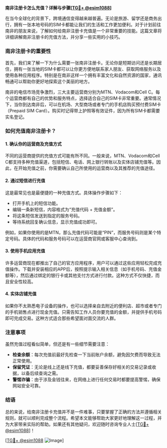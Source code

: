 **南非注册卡怎么充值？详解与步骤[[TG💪+ @esim1088](https://t.me/s/esim1088)]**

在当今全球化的背景下，跨境通信变得越来越普遍。无论是旅游、留学还是商务出行，拥有一张本地号码的SIM卡都能让我们的生活和工作更加便利。对于计划前往南非的朋友来说，了解如何给南非注册卡充值是一个非常重要的技能。这篇文章将详细讲解南非注册卡的充值方法，并分享一些实用的小技巧。

### 南非注册卡的重要性

首先，我们来了解一下为什么需要一张南非注册卡。无论你是短期访问还是长期居住，拥有一张当地的SIM卡都可以让你更方便地联系家人朋友、获取网络服务以及使用各种应用程序。特别是在南非这样一个拥有丰富文化和自然资源的国家，通讯畅通可以帮助你更好地探索这个美丽的地方。

南非的电信市场竞争激烈，三大主要运营商分别为MTN、Vodacom和Cell C。每个运营商都有自己的优势和服务特点，选择适合自己的SIM卡非常重要。通常情况下，当你到达南非后，可以在机场、大型商场或者专门的手机店购买预付费SIM卡（Prepaid SIM Card）。购买时记得带上护照等有效证件，因为所有SIM卡都需要实名登记。

### 如何充值南非注册卡？

#### 1. 确认你的运营商及充值方式

不同的运营商提供的充值方式可能有所不同。一般来说，MTN、Vodacom和Cell C都支持多种充值渠道，包括短信、电话、网上银行转账以及实体店铺充值等。因此，在开始充值之前，你需要确认自己所使用的运营商以及其推荐的充值途径。

#### 2. 通过短信进行充值

这是最常见也是最便捷的一种充值方式。具体操作步骤如下：

- 打开手机上的短信功能。
- 编辑一条新短信，内容格式为“充值代码 + 充值金额”。
- 将这条短信发送到指定的服务号码。
- 等待系统回复确认信息，显示充值成功即可。

例如，如果你使用的是MTN，那么充值代码可能是“PIN”，而服务号码则是某个特定号码。具体的代码和服务号码可以在运营商官网或客服中心查询到。

#### 3. 使用手机应用充值

许多运营商现在都推出了自己的官方应用程序，用户可以通过这些应用轻松完成充值操作。下载并安装相应的APP后，按照提示输入相关信息（如手机号码、充值金额等），然后通过绑定的银行卡或其他支付方式进行付款。这种方式不仅快捷，而且安全性较高。

#### 4. 实体店铺充值

如果你不太熟悉电子设备的操作，也可以选择亲自去附近的便利店、超市或者专门的手机销售点进行现金充值。只需告知工作人员你要充值的金额，并提供手机号码即可完成交易。这种方式适合那些希望面对面交流的人群。

### 注意事项

虽然充值过程看似简单，但还是有一些细节需要注意：

- **检查余额**：每次充值前最好先检查一下当前账户余额，避免因欠费而导致无法正常使用。
- **保留凭证**：无论是线上还是线下充值，都要妥善保存好相关的交易记录或收据，以备后续查询之需。
- **警惕诈骗**：由于涉及金钱往来，在网络上进行任何交易时都要提高警惕，确保网站安全可靠。

### 结语

总的来说，给南非注册卡充值并不是一件难事，只要掌握了正确的方法并遵循相关规则，就可以顺利完成整个流程。希望本文能够帮助大家更好地理解这一过程，并为大家带来实际的帮助。如果还有其他疑问，欢迎随时咨询专业人士[[TG💪+ @esim1088](https://t.me/s/esim1088)]！

[[TG💪+ @esim1088](https://t.me/s/esim1088) ![Image](https://i.postimg.cc/4NQfJmqS/Snipaste-2025-05-13-00-14-12.png)]